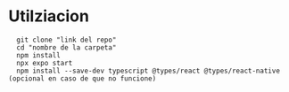 # Utilziacion

      git clone "link del repo"
      cd "nombre de la carpeta"
      npm install
      npx expo start
      npm install --save-dev typescript @types/react @types/react-native (opcional en caso de que no funcione)
